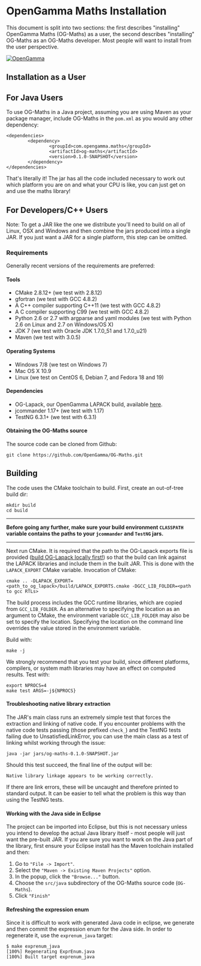 OpenGamma Maths Installation
========

This document is split into two sections: the first describes "installing" OpenGamma Maths (OG-Maths) as a user, the second describes "installing" OG-Maths as an OG-Maths developer. Most people will want to install from the user perspective.

[![OpenGamma](http://developers.opengamma.com/res/display/default/chrome/masthead_logo.png "OpenGamma")](http://developers.opengamma.com)

Installation as a User
----------------------

## For Java Users

To use OG-Maths in a Java project, assuming you are using Maven as your package manager, include OG-Maths in the `pom.xml` as you would any other dependency:

```
<dependencies>
        <dependency>
                <groupId>com.opengamma.maths</groupId>
                <artifactId>og-maths</artifactId>
                <version>0.1.0-SNAPSHOT</version>
        </dependency>
</dependencies>
```

That's literally it! The jar has all the code included necessary to work out which platform you are on and what your CPU is like, you can just get on and use the maths library!


## For Developers/C++ Users

Note: To get a JAR like the one we distribute you'll need to build on all of Linux, OSX and Windows and then combine the jars produced into a single JAR. If you just want a JAR for a single platform, this step can be omitted.

### Requirements ####

Generally recent versions of the requirements are preferred:

#### Tools

* CMake 2.8.12+ (we test with 2.8.12)
* gfortran (we test with GCC 4.8.2)
* A C++ compiler supporting C++11 (we test with GCC 4.8.2)
* A C compiler supporting C99 (we test with GCC 4.8.2)
* Python 2.6 or 2.7 with argparse and yaml modules (we test with Python 2.6 on Linux and 2.7 on Windows/OS X)
* JDK 7 (we test with Oracle JDK 1.7.0_51 and 1.7.0_u21)
* Maven (we test with 3.0.5)

#### Operating Systems

* Windows 7/8 (we test on Windows 7)
* Mac OS X 10.9
* Linux (we test on CentOS 6, Debian 7, and Fedora 18 and 19)

#### Dependencies
* OG-Lapack, our OpenGamma LAPACK build, available [here](https://github.com/OpenGamma/OG-Lapack/).
* jcommander 1.17+ (we test with 1.17)
* TestNG 6.3.1+ (we test with 6.3.1)

#### Obtaining the OG-Maths source

The source code can be cloned from Github:

```
git clone https://github.com/OpenGamma/OG-Maths.git
```

Building
--------

The code uses the CMake toolchain to build. First, create an out-of-tree build dir:

```
mkdir build
cd build
```

****
**Before going any further, make sure your build environment `CLASSPATH` variable contains the paths to your `jcommander` and `TestNG` jars.**
****

Next run CMake. It is required that the path to the OG-Lapack exports file is provided ([build OG-Lapack locally first!](https://github.com/OpenGamma/OG-Lapack/)) so that the build can link against the LAPACK libraries and include them in the built JAR. This is done with the `LAPACK_EXPORT` CMake variable. Invocation of CMake:

```
cmake .. -DLAPACK_EXPORT=<path_to_og_lapack>/build/LAPACK_EXPORTS.cmake -DGCC_LIB_FOLDER=<path to gcc RTLs>
```

The build process includes the GCC runtime libraries, which are copied from `GCC_LIB_FOLDER`. As an alternative to specifying the location as an argument to CMake, the environment variable `GCC_LIB_FOLDER` may also be set to specify the location. Specifying the location on the command line overrides the value stored in the environment variable.

Build with:

```
make -j
```

We strongly recommend that you test your build, since different platforms, compilers, or system math libraries may have an effect on computed results. Test with:

```
export NPROCS=4
make test ARGS=-j${NPROCS}
```

#### Troubleshooting native library extraction

The JAR's main class runs an extremely simple test that forces the extraction and linking of native code. If you encounter problems with the native code tests passing (those prefixed `check_`) and the TestNG tests failing due to UnsatisfiedLinkError, you can use the main class as a test of linking whilst working through the issue:

```
java -jar jars/og-maths-0.1.0-SNAPSHOT.jar
```

Should this test succeed, the final line of the output will be:
```
Native library linkage appears to be working correctly.
```

If there are link errors, these will be uncaught and therefore printed to standard output. It can be easier to tell what the problem is this way than using the TestNG tests.

#### Working with the Java side in Eclipse
The project can be imported into Eclipse, but this is not necessary unless you intend to develop the actual Java library itself - most people will just want the pre-built JAR. If you are sure you want to work on the Java part of the library, first ensure your Eclipse install has the Maven toolchain installed and then:

1. Go to `"File -> Import"`.
2. Select the `"Maven -> Existing Maven Projects"` option.
3. In the popup, click the `"Browse..."` button.
4. Choose the `src/java` subdirectory of the OG-Maths source code (`OG-Maths`).
5. Click `"Finish"`

#### Refreshing the expression enum

Since it is difficult to work with generated Java code in eclipse, we generate and then
commit the expression enum for the Java side. In order to regenerate it, use the
`exprenum_java` target:

```
$ make exprenum_java
[100%] Regenerating ExprEnum.java
[100%] Built target exprenum_java
```



